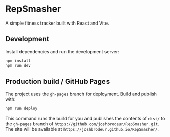 # RepSmasher

A simple fitness tracker built with React and Vite.

## Development

Install dependencies and run the development server:

```bash
npm install
npm run dev
```

## Production build / GitHub Pages

The project uses the `gh-pages` branch for deployment. Build and publish with:

```bash
npm run deploy
```

This command runs the build for you and publishes the contents of `dist/` to the
`gh-pages` branch of `https://github.com/joshbrodeur/RepSmasher.git`. The site
will be available at `https://joshbrodeur.github.io/RepSmasher/`.
